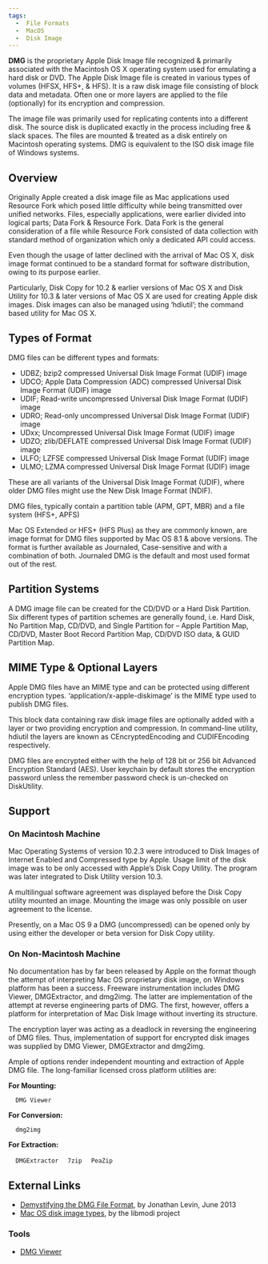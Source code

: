 ```yaml
---
tags:
  -  File Formats
  -  MacOS
  -  Disk Image
---
```

**DMG** is the proprietary Apple Disk Image file recognized & primarily
associated with the Macintosh OS X operating system used for emulating a
hard disk or DVD. The Apple Disk Image file is created in various types
of volumes (HFSX, HFS+, & HFS). It is a raw disk image file consisting
of block data and metadata. Often one or more layers are applied to the
file (optionally) for its encryption and compression.

The image file was primarily used for replicating contents into a
different disk. The source disk is duplicated exactly in the process
including free & slack spaces. The files are mounted & treated as a disk
entirely on Macintosh operating systems. DMG is equivalent to the ISO
disk image file of Windows systems.

## Overview

Originally Apple created a disk image file as Mac applications used
Resource Fork which posed little difficulty while being transmitted over
unified networks. Files, especially applications, were earlier divided
into logical parts; Data Fork & Resource Fork. Data Fork is the general
consideration of a file while Resource Fork consisted of data collection
with standard method of organization which only a dedicated API could
access.

Even though the usage of latter declined with the arrival of Mac OS X,
disk image format continued to be a standard format for software
distribution, owing to its purpose earlier.

Particularly, Disk Copy for 10.2 & earlier versions of Mac OS X and Disk
Utility for 10.3 & later versions of Mac OS X are used for creating
Apple disk images. Disk images can also be managed using ‘hdiutil’; the
command based utility for Mac OS X.

## Types of Format

DMG files can be different types and formats:

- UDBZ; bzip2 compressed Universal Disk Image Format (UDIF) image
- UDCO; Apple Data Compression (ADC) compressed Universal Disk Image
  Format (UDIF) image
- UDIF; Read-write uncompressed Universal Disk Image Format (UDIF) image
- UDRO; Read-only uncompressed Universal Disk Image Format (UDIF) image
- UDxx; Uncompressed Universal Disk Image Format (UDIF) image
- UDZO; zlib/DEFLATE compressed Universal Disk Image Format (UDIF) image
- ULFO; LZFSE compressed Universal Disk Image Format (UDIF) image
- ULMO; LZMA compressed Universal Disk Image Format (UDIF) image

These are all variants of the Universal Disk Image Format (UDIF), where
older DMG files might use the New Disk Image Format (NDIF).

DMG files, typically contain a partition table (APM, GPT, MBR) and a
file system (HFS+, APFS)

Mac OS Extended or HFS+ (HFS Plus) as they are commonly known, are image
format for DMG files supported by Mac OS 8.1 & above versions. The
format is further available as Journaled, Case-sensitive and with a
combination of both. Journaled DMG is the default and most used format
out of the rest.

## Partition Systems

A DMG image file can be created for the CD/DVD or a Hard Disk Partition.
Six different types of partition schemes are generally found, i.e. Hard
Disk, No Partition Map, CD/DVD, and Single Partition for – Apple
Partition Map, CD/DVD, Master Boot Record Partition Map, CD/DVD ISO
data, & GUID Partition Map.

## MIME Type & Optional Layers

Apple DMG files have an MIME type and can be protected using different
encryption types. ‘application/x-apple-diskimage’ is the MIME type used
to publish DMG files.

This block data containing raw disk image files are optionally added
with a layer or two providing encryption and compression. In
command-line utility, hdiutil the layers are known as CEncryptedEncoding
and CUDIFEncoding respectively.

DMG files are encrypted either with the help of 128 bit or 256 bit
Advanced Encryption Standard (AES). User keychain by default stores the
encryption password unless the remember password check is un-checked on
DiskUtility.

## Support

### On Macintosh Machine

Mac Operating Systems of version 10.2.3 were introduced to Disk Images
of Internet Enabled and Compressed type by Apple. Usage limit of the
disk image was to be only accessed with Apple’s Disk Copy Utility. The
program was later integrated to Disk Utility version 10.3.

A multilingual software agreement was displayed before the Disk Copy
utility mounted an image. Mounting the image was only possible on user
agreement to the license.

Presently, on a Mac OS 9 a DMG (uncompressed) can be opened only by
using either the developer or beta version for Disk Copy utility.

### On Non-Macintosh Machine

No documentation has by far been released by Apple on the format though
the attempt of interpreting Mac OS proprietary disk image, on Windows
platform has been a success. Freeware instrumentation includes DMG
Viewer, DMGExtractor, and dmg2img. The latter are implementation of the
attempt at reverse engineering parts of DMG. The first, however, offers
a platform for interpretation of Mac Disk Image without inverting its
structure.

The encryption layer was acting as a deadlock in reversing the
engineering of DMG files. Thus, implementation of support for encrypted
disk images was supplied by DMG Viewer, DMGExtractor and dmg2img.

Ample of options render independent mounting and extraction of Apple DMG
file. The long-familiar licensed cross platform utilities are:

**For Mounting:**

`  DMG Viewer`

**For Conversion:**

`  dmg2img`

**For Extraction:**

`  DMGExtractor`
`  7zip`
`  PeaZip`

## External Links

- [Demystifying the DMG File Format](http://newosxbook.com/DMG.html), by
  Jonathan Levin, June 2013
- [Mac OS disk image
  types](https://github.com/libyal/libmodi/blob/main/documentation/Mac%20OS%20disk%20image%20types.asciidoc),
  by the libmodi project

### Tools

- [DMG Viewer](http://www.systoolsgroup.com/dmg-viewer/)